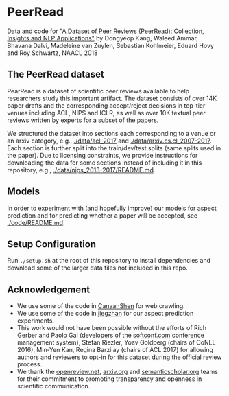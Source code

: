 # PeerRead
Data and code for ["A Dataset of Peer Reviews (PeerRead): Collection, Insights and NLP Applications"](http://arxiv.org) by Dongyeop Kang, Waleed Ammar, Bhavana Dalvi, Madeleine van Zuylen, Sebastian Kohlmeier, Eduard Hovy and Roy Schwartz, NAACL 2018

## The PeerRead dataset
PearRead is a dataset of scientific peer reviews available to help researchers study this important artifact.
The dataset consists of over 14K paper drafts and the corresponding accept/reject decisions in top-tier venues including ACL, NIPS and ICLR, as well as over 10K textual peer reviews written by experts for a subset of the papers.

We structured the dataset into sections each corresponding to a venue or an arxiv category, e.g., [./data/acl_2017](./data/acl_2017) and [./data/arxiv.cs.cl_2007-2017](./data/arxiv.cs.cl_2007-2017). Each section is further split into the train/dev/test splits (same splits used in the paper). Due to licensing constraints, we provide instructions for downloading the data for some sections instead of including it in this repository, e.g., [./data/nips_2013-2017/README.md](./data/nips_2013-2017/README.md).

## Models
In order to experiment with (and hopefully improve) our models for aspect prediction and for predicting whether a paper will be accepted, see [./code/README.md](./code/README.md).

## Setup Configuration
Run `./setup.sh` at the root of this repository to install dependencies and download some of the larger data files not included in this repo.

## Acknowledgement
 - We use some of the code in [CanaanShen](https://github.com/CanaanShen/DataProcessor/tree/master/src/Crawler) for web crawling.
 - We use some of the code in [jiegzhan](https://github.com/jiegzhan/multi-class-text-classification-cnn-rnn) for our aspect prediction experiments.
- This work would not have been possible without the efforts of Rich Gerber and Paolo Gai (developers of the [softconf.com](softconf.com) conference management system), Stefan Riezler, Yoav Goldberg (chairs of CoNLL 2016), Min-Yen Kan, Regina Barzilay (chairs of ACL 2017) for allowing authors and reviewers to opt-in for this dataset during the official review process.
- We thank the [openreview.net](openreview.net), [arxiv.org](arxiv.org) and [semanticscholar.org](semanticscholar.org) teams for their commitment to promoting transparency and openness in scientific communication. 
